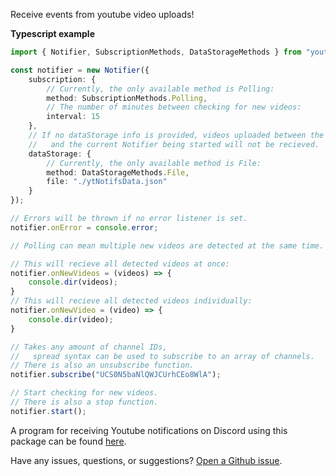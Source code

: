 Receive events from youtube video uploads!

**Typescript example**
```ts
import { Notifier, SubscriptionMethods, DataStorageMethods } from "youtube-notifs";

const notifier = new Notifier({
	subscription: {
		// Currently, the only available method is Polling:
		method: SubscriptionMethods.Polling,
		// The number of minutes between checking for new videos:
		interval: 15
	},
	// If no dataStorage info is provided, videos uploaded between the last Notifier being stopped
	//   and the current Notifier being started will not be recieved.
	dataStorage: {
		// Currently, the only available method is File:
		method: DataStorageMethods.File,
		file: "./ytNotifsData.json"
	}
});

// Errors will be thrown if no error listener is set.
notifier.onError = console.error;

// Polling can mean multiple new videos are detected at the same time.

// This will recieve all detected videos at once:
notifier.onNewVideos = (videos) => {
	console.dir(videos);
}
// This will recieve all detected videos individually:
notifier.onNewVideo = (video) => {
	console.dir(video);
}

// Takes any amount of channel IDs,
//   spread syntax can be used to subscribe to an array of channels.
// There is also an unsubscribe function.
notifier.subscribe("UCS0N5baNlQWJCUrhCEo8WlA");

// Start checking for new videos.
// There is also a stop function.
notifier.start();
```

A program for receiving Youtube notifications on Discord using this package can be found [here](https://github.com/James-Bennett-295/youtube-webhook).

Have any issues, questions, or suggestions? [Open a Github issue](https://github.com/James-Bennett-295/npm-youtube-notifs/issues/new).
